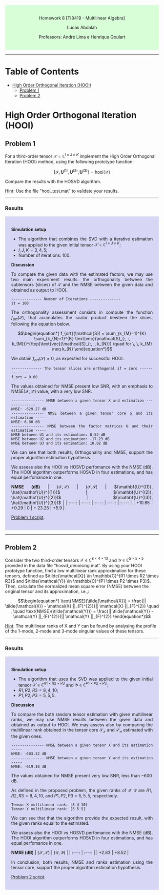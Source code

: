 <div style="background-color:rgb(100, 255, 100, 0.25); text-align:center; padding:20px">
<p> 
Homework 8 [TI8419 - Multilinear Algebra]

Lucas Abdalah

Professors: André Lima e Henrique Goulart

</p> 
</div>

- - - 

# Table of Contents
- [High Order Orthogonal Iteration (HOOI)](#high-order-orthogonal-iteration-hooi)
  - [Problem 1](#problem-1)
  - [Problem 2](#problem-2)

# High Order Orthogonal Iteration (HOOI)

## Problem 1
For a third-order tensor $\mathcal{X} \in \mathbb{C}^{I\times J\times K}$ implement the High Order Orthogonal Iteration (HOOI) method, using the following prototype function:

$$\begin{equation} 
\left[\mathcal{S}, \mathbf{U}^{(1)}, \mathbf{U}^{(2)}, \mathbf{U}^{(3)} \right] = \text{hooi}(\mathcal{X}) \end{equation}$$

Compare the results with the HOSVD algorithm.

<u>Hint</u>: Use the file "hooi_test.mat” to validate your results.

--- 

### Results

<div style="background-color:rgba(0, 0, 200, 0.15); text-align:justify; padding:20px">
<p>

**Simulation setup**

- The algorithm that combines the SVD with a iterative estimation was applied to the given initial tensor $\mathcal{X} \in \mathbb{C}^{I\times J\times K}$;
- $I, J, K = 3, 4, 5$;
- Number of iterations: $100$.

**Discussion**

To compare the given data with the estimated factors, we may use two main  experiment results: the orthogonality between the subtensors (slices) of $\mathcal{S}$ and the NMSE between the given data and obtained as output to HOOI.

	-------------- Number of Iterations -------------- 
	it = 100

The orthogonality assessment consists in compute the function $f_{ort}(\mathcal{S})$, that acumulates the scalar product bewteen the slices, following the equation below.

$$\begin{equation*}
f_{ort}(\mathcal{S}) = \sum_{k_{M}=1}^{K} \sum_{k_{N}=1}^{K} \text{vec}(\mathcal{S}_{:, :, k_{M}})^{\top}\text{vec}(\mathcal{S}_{:, :, k_{N}}) \quad for \, \, k_{M} \neq k_{N}
\end{equation*}$$

We obtain $f_{ort}(\mathcal{S}) = 0$, as expected for successful HOOI.

	-------------- The tensor slices are orthogonal if = zero -------------- 
	f_ort = 0.00 

The values obtained for NMSE present low SNR, with an emphasis to $\text{NMSE}(\mathcal{X, \hat{X}})$ value, with a very low SNR. 

	--------------- NMSE between a given tensor X and estimation -------------- 
	NMSE: -629.27 dB
	--------------- NMSE between a given tensor core S and its estimation ----- 
	NMSE: 6.80 dB
	--------------- NMSE between the factor matrices U and their estimation ----- 
	NMSE between U1 and its estimation: 8.52 dB
	NMSE between U2 and its estimation: -17.23 dB
	NMSE between U3 and its estimation: 10.02 dB

We can see that both results, Orthogonality and NMSE, support the proper algorithm estimation hypothesis.

We assess also the HOOI vs HOSVD perfomance with the NMSE (dB). The HOOI algorithm outperforms HOSVD in four estimations, and has equal perfomance in one. 

**NMSE (dB)**
| $(\mathcal{X, \hat{X}})$ | $(\mathcal{S, \hat{S}})$ | $(\mathbf{U}^{(1)}, \hat{\mathbf{U}}^{(1)})$ | $(\mathbf{U}^{(2)}, \hat{\mathbf{U}}^{(2)})$ | $(\mathbf{U}^{(3)}, \hat{\mathbf{U}}^{(3)})$ |
| :---: | :---: | :---: | :---: | :---: |
| +10.65 | +0.29 | 0 | + 23.25 | +5.9 |

[Problem 1 script][1].

</p>
</div>

<!---------------------------------------------------------------------------->

---

## Problem 2

Consider the two third-order tensors $\mathcal{X} \in \mathbb{C}^{8 \times 4 \times 10}$ and $\mathcal{Y} \in \mathbb{C}^{5 \times 5 \times 5}$ provided in the data file “hosvd_denoising.mat”. By using your HOOI prototype function, find a low multilinear rank approximation for these tensors, defined as $\tilde{\mathcal{X}} \in \mathbb{C}^{R1 \times R2 \times R3}$ and $\tilde{\mathcal{Y}} \in \mathbb{C}^{P1 \times P2 \times P3}$. Then, calculate the normalized mean square error (NMSE) between the original tensor and its approximation, i.e.,:

$$\begin{equation*} 
\text{NMSE}(\tilde{\mathcal{X}}) =  \frac{|| \tilde{\mathcal{X}} - \mathcal{X} ||_{F}^{2}}{|| \mathcal{X} ||_{F}^{2}} \quad , \quad
\text{NMSE}(\tilde{\mathcal{Y}}) =  \frac{|| \tilde{\mathcal{Y}} - \mathcal{Y} ||_{F}^{2}}{|| \mathcal{Y} ||_{F}^{2}} 
\end{equation*}$$

<u>Hint</u>: The multilinear ranks of X and Y can be found by analysing the profile of the 1-mode, 2-mode and 3-mode singular values of these tensors.

---

### Results

<div style="background-color:rgba(0, 0, 200, 0.15); text-align:justify; padding:20px">
<p>

**Simulation setup**

- The algorithm that uses the SVD was applied to the given initial tensor $\mathcal{X} \in \mathbb{C}^{R1 \times R2 \times R3}$ and $\mathcal{Y} \in \mathbb{C}^{P1 \times P2 \times P3}$;
- $R1, R2, R3 = 8, 4, 10$;
- $P1, P2, P3 = 5, 5, 5$.

**Discussion**

To compare the both random tensor estimation with given multilinear ranks, we may use NMSE results between the given data and obtained as output to HOOI. We may assess also by comparing the multilinear rank obtained in the tensor core $\mathcal{S}_{\mathcal{X}}$ and $\mathcal{S}_{\mathcal{Y}}$ estimated with the given ones.

	--------------- NMSE between a given tensor X and its estimation ----- 
	NMSE: -603.32 dB
	--------------- NMSE between a given tensor Y and its estimation ----- 
	NMSE: -619.16 dB

The values obtained for NMSE present very low SNR, less than $-600 \, \text{dB}$.

As defined in the proposed problem, the given ranks of $\mathcal{X}$ $\mathcal{Y}$ are $R1, R2, R3 = 8, 4, 10$, and $P1, P2, P3 = 5, 5, 5$, respectively.

	Tensor X multilinear rank: [8 4 10] 
	Tensor Y multilinear rank: [5 5 5]

We can see that that the algorithm provide the expected result, with the given ranks equal to the estimated. 

We assess also the HOOI vs HOSVD perfomance with the NMSE (dB). The HOOI algorithm outperforms HOSVD in four estimations, and has equal perfomance in one. 

**NMSE (dB)**
| $(\mathcal{X, \hat{X}})$ | $(\mathcal{Y, \hat{Y}})$ |
| :---: | :---: |
| +2.83 | +8.52 |

In conclusion, both results, NMSE and ranks estimation using the tensor core, support the proper algorithm estimation hypothesis.

[Problem 2 script][1].

</p>
</div>

<!---------------------------------------------------------------------------->

[1]: <https://github.com/lucasabdalah/Courses-HWs/blob/master/Master/TIP8419-ALGEBRA_LINEAR_E_MULTILINEAR/homework/hw8/code/hw8.m> (Problem 1 script)